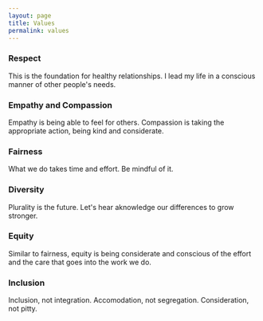 ```yaml
---
layout: page
title: Values
permalink: values
---
```


### Respect
This is the foundation for healthy relationships. I lead my life in a conscious manner of other people's needs.

### Empathy and Compassion
Empathy is being able to feel for others. Compassion is taking the appropriate action, being kind and considerate.

### Fairness
What we do takes time and effort. Be mindful of it.

### Diversity
Plurality is the future. Let's hear aknowledge our differences to grow stronger. 

### Equity
Similar to fairness, equity is being considerate and conscious of the effort and the care that goes into the work we do.

### Inclusion
Inclusion, not integration. Accomodation, not segregation. Consideration, not pitty.
